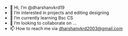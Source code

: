 - 👋 Hi, I’m @dharshanvkrd19
- 👀 I’m interested in projects and editing designing
- 🌱 I’m currently learning Bsc CS
- 💞️ I’m looking to collaborate on ...
- 📫 How to reach me via dharshanvkrd2003@gmail.com

<!---
dharshanvkrd19/dharshanvkrd19 is a ✨ special ✨ repository because its `README.md` (this file) appears on your GitHub profile.
You can click the Preview link to take a look at your changes.
--->
